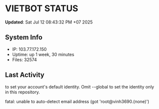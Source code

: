 # VIETBOT STATUS
**Updated**: Sat Jul 12 08:43:32 PM +07 2025

## System Info
- IP: 103.77.172.150
- Uptime: up 1 week, 30 minutes
- Files: 32574

## Last Activity

to set your account's default identity.
Omit --global to set the identity only in this repository.

fatal: unable to auto-detect email address (got 'root@vinh3690.(none)')
